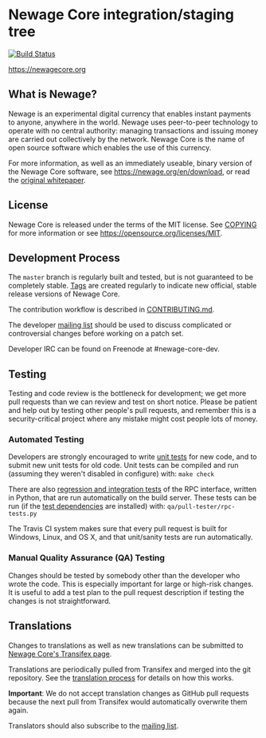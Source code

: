 Newage Core integration/staging tree
=====================================

[![Build Status](https://travis-ci.org/newage/newage.svg?branch=master)](https://travis-ci.org/newage/newage)

https://newagecore.org

What is Newage?
----------------

Newage is an experimental digital currency that enables instant payments to
anyone, anywhere in the world. Newage uses peer-to-peer technology to operate
with no central authority: managing transactions and issuing money are carried
out collectively by the network. Newage Core is the name of open source
software which enables the use of this currency.

For more information, as well as an immediately useable, binary version of
the Newage Core software, see https://newage.org/en/download, or read the
[original whitepaper](https://newagecore.org/newage.pdf).

License
-------

Newage Core is released under the terms of the MIT license. See [COPYING](COPYING) for more
information or see https://opensource.org/licenses/MIT.

Development Process
-------------------

The `master` branch is regularly built and tested, but is not guaranteed to be
completely stable. [Tags](https://github.com/newage/newage/tags) are created
regularly to indicate new official, stable release versions of Newage Core.

The contribution workflow is described in [CONTRIBUTING.md](CONTRIBUTING.md).

The developer [mailing list](https://lists.linuxfoundation.org/mailman/listinfo/newage-dev)
should be used to discuss complicated or controversial changes before working
on a patch set.

Developer IRC can be found on Freenode at #newage-core-dev.

Testing
-------

Testing and code review is the bottleneck for development; we get more pull
requests than we can review and test on short notice. Please be patient and help out by testing
other people's pull requests, and remember this is a security-critical project where any mistake might cost people
lots of money.

### Automated Testing

Developers are strongly encouraged to write [unit tests](/doc/unit-tests.md) for new code, and to
submit new unit tests for old code. Unit tests can be compiled and run
(assuming they weren't disabled in configure) with: `make check`

There are also [regression and integration tests](/qa) of the RPC interface, written
in Python, that are run automatically on the build server.
These tests can be run (if the [test dependencies](/qa) are installed) with: `qa/pull-tester/rpc-tests.py`

The Travis CI system makes sure that every pull request is built for Windows, Linux, and OS X, and that unit/sanity tests are run automatically.

### Manual Quality Assurance (QA) Testing

Changes should be tested by somebody other than the developer who wrote the
code. This is especially important for large or high-risk changes. It is useful
to add a test plan to the pull request description if testing the changes is
not straightforward.

Translations
------------

Changes to translations as well as new translations can be submitted to
[Newage Core's Transifex page](https://www.transifex.com/projects/p/newage/).

Translations are periodically pulled from Transifex and merged into the git repository. See the
[translation process](doc/translation_process.md) for details on how this works.

**Important**: We do not accept translation changes as GitHub pull requests because the next
pull from Transifex would automatically overwrite them again.

Translators should also subscribe to the [mailing list](https://groups.google.com/forum/#!forum/newage-translators).

